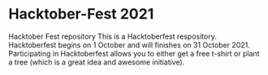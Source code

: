 # Hacktober-Fest 2021
Hacktober Fest repository 
This is a Hacktoberfest respository. Hacktoberfest begins on 1 October and will finishes on 31 October 2021.
Participating in Hacktoberfest allows you to either get a free t-shirt or plant a tree (which is a great idea and awesome initiative).
